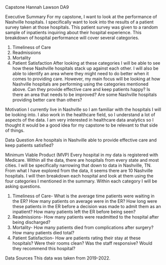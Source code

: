 Capstone Hannah Lawson DA9

Executive Summary
For my capstone, I want to look at the performance of Nashville hospitals. I specifically want to look into the results of a patient survey taken at those hospitals. This patient survey was given to a random sample of inpatients inquiring about their hospital experience.  This breakdown of hospital performance will cover several categories. 
1.	Timeliness of Care
2.	Readmissions
3.	Mortality
4.	Patient Satisfaction
After looking at these categories I will be able to see how these Nashville hospitals stack up against each other. I will also be able to identify an area where they might need to do better when it comes to providing care. However, my main focus will be looking at how Nashville hospitals are performing using the categories mentioned above. Can they provide effective care and keep patients happy? Is there an area that needs to be improved? Are some Nashville hospitals providing better care than others? 

Motivation
I currently live in Nashville so I am familiar with the hospitals I will be looking into. I also work in the healthcare field, so I understand a lot of aspects of the data. I am very interested in healthcare data analytics so I thought it would be a good idea for my capstone to be relevant to that side of things. 

Data Question
Are hospitals in Nashville able to provide effective care and keep patients satisfied? 

Minimum Viable Product (MVP)
Every hospital in my data is registered with Medicare. Within all the data, there are hospitals from every state and most cities. I will be specifically narrowing that down to data in Nashville, TN. From what I have explored from the data, it seems there are 10 Nashville hospitals. I will then breakdown each hospital and look at them using the four categories I mentioned in the summary. Within each category I will be asking questions. 
1.	Timeliness of Care- What is the average time patients were waiting in the ER? How many patients on average were in the ER? How long were these patients in the ER before a decision was made to admit them as an inpatient? How many patients left the ER before being seen? 
2.	Readmissions- How many patients were readmitted to the hospital after being discharged? 
3.	Mortality- How many patients died from complications after surgery? How many patients died total? 
4.	Patient Satisfaction- How are patients rating their stay at these hospitals? Were their rooms clean? Was the staff responsive? Would they recommend this hospital? 

Data Sources
This data was taken from 2019-2022.
